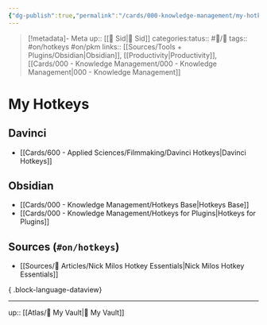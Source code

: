 ```yaml
---
{"dg-publish":true,"permalink":"/cards/000-knowledge-management/my-hotkeys/"}
---
```




> [!metadata]- Meta
> up:: [[🧠 Sid\|🧠 Sid]]
> categories:[](🧠%20My%20Vault.md)tatus:: #📝/🌿 
> tags:: #on/hotkeys #on/pkm
> links:: [[Sources/Tools + Plugins/Obsidian\|Obsidian]], [[Productivity\|Productivity]], [[Cards/000 - Knowledge Management/000 - Knowledge Management\|000 - Knowledge Management]]

# My Hotkeys

## Davinci
- [[Cards/600 - Applied Sciences/Filmmaking/Davinci Hotkeys\|Davinci Hotkeys]]

## Obsidian
- [[Cards/000 - Knowledge Management/Hotkeys Base\|Hotkeys Base]]
- [[Cards/000 - Knowledge Management/Hotkeys for Plugins\|Hotkeys for Plugins]]

## Sources (`#on/hotkeys`)
- [[Sources/📰 Articles/Nick Milos Hotkey Essentials\|Nick Milos Hotkey Essentials]]

{ .block-language-dataview}

---
up:: [[Atlas/🧠 My Vault\|🧠 My Vault]]
